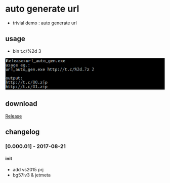 # auto generate url
- trivial demo : auto generate url

## usage
- bin t.c/%2d 3

![alt text](url_auto_gen/url_auto_gen/doc/url_auto_gen.png)

## download

[Release](https://github.com/JetDemo/url_auto_gen/tree/master/bin "Release")

## changelog
### [0.000.01] - 2017-08-21
#### init
- add vs2015 prj
- bg57iv3 & jetmeta

